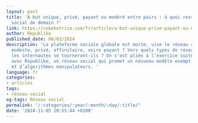 ```yaml
---
layout: post
title: 'À but unique, privé, payant ou modéré entre pairs : à quoi ressemble le réseau
  social de demain ?'
link: https://usbeketrica.com/fr/article/a-but-unique-prive-payant-ou-modere-entre-pairs-a-quoi-ressemble-le-reseau-social-de-demain
author: Republike
published_date: 06/03/2024
description: 'La plateforme sociale globale est morte, vive le réseau social plus
  modeste, privé, affinitaire, voire payant ? Vers quels types de réseaux sociaux
  les internautes se tourneront-ils ? On s’est pliés à l’exercice suite à notre rencontre
  avec Republike, un réseau social qui promet un nouveau modèle exempt de publicités
  et d’algorithmes manipulateurs. '
language: fr
categories:
- articles
tags:
- réseau-social
og-tags: Réseau social
permalink: "/:categories/:year/:month/:day/:title/"
date: '2024-11-05 20:55:44 +0100'
---
```

